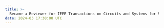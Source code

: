```yaml
---
title: >-
  Became a Reviewer for IEEE Transactions on Circuits and Systems for Video Technology (TCSVT)
date: 2024-03 17:30:00 UTC
---
```

